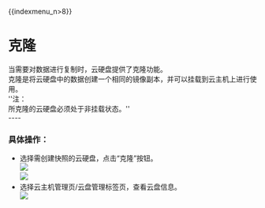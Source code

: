 {{indexmenu_n>8}}

# 克隆

当需要对数据进行复制时，云硬盘提供了克隆功能。  
克隆是将云硬盘中的数据创建一个相同的镜像副本，并可以挂载到云主机上进行使用。  
''注：  
所克隆的云硬盘必须处于非挂载状态。''  
\----

### 具体操作：

  - 选择需创建快照的云硬盘，点击“克隆”按钮。  
    ![](/storage_cdn/udisk/userguide/image17.jpg)  
    ![](/storage_cdn/udisk/userguide/image18.jpg)  
  - 选择云主机管理页/云盘管理标签页，查看云盘信息。  
    ![](/storage_cdn/udisk/userguide/image19.jpg)
